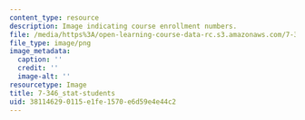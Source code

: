 ```yaml
---
content_type: resource
description: Image indicating course enrollment numbers.
file: /media/https%3A/open-learning-course-data-rc.s3.amazonaws.com/7-346-virus-host-interactions-in-infectious-diseases-spring-2013/381146290115e1fe1570e6d59e4e44c2_7-346_stat-students.png
file_type: image/png
image_metadata:
  caption: ''
  credit: ''
  image-alt: ''
resourcetype: Image
title: 7-346_stat-students
uid: 38114629-0115-e1fe-1570-e6d59e4e44c2
---
```

